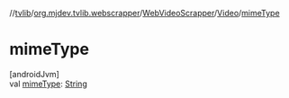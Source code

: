 //[tvlib](../../../../index.md)/[org.mjdev.tvlib.webscrapper](../../index.md)/[WebVideoScrapper](../index.md)/[Video](index.md)/[mimeType](mime-type.md)

# mimeType

[androidJvm]\
val [mimeType](mime-type.md): [String](https://kotlinlang.org/api/latest/jvm/stdlib/kotlin/-string/index.html)
